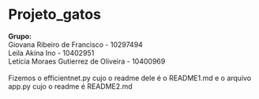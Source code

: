 # Projeto_gatos

<b> Grupo: </b>
<br>
Giovana Ribeiro de Francisco - 10297494
<br>
Leila Akina Ino - 10402951
<br>
Letícia Moraes Gutierrez de Oliveira - 10400969
<br>
<br>
Fizemos o efficientnet.py cujo o readme dele é o README1.md e o arquivo app.py cujo o readme é README2.md
